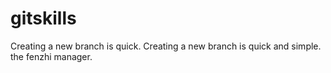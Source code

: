 # gitskills
Creating a new branch is quick.
Creating a new branch is quick and simple.
the fenzhi manager.
